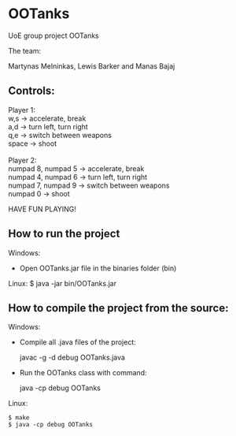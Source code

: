 OOTanks
=========

UoE group project OOTanks

The team:

Martynas Melninkas, Lewis Barker and Manas Bajaj

Controls:
---------
Player 1: <br/>
w,s -> accelerate, break <br/>
a,d -> turn left, turn right <br/>
q,e -> switch between weapons <br/>
space -> shoot <br/>
<br/>
Player 2: <br/>
numpad 8, numpad 5 -> accelerate, break <br/>
numpad 4, numpad 6 -> turn left, turn right <br/>
numpad 7, numpad 9 -> switch between weapons <br/>
numpad 0 -> shoot <br/>

HAVE FUN PLAYING!

How to run the project
---------

Windows:
- Open OOTanks.jar file in the binaries folder (bin)

Linux:
    $ java -jar bin/OOTanks.jar

How to compile the project from the source:
---------
Windows:
- Compile all .java files of the project:

    javac -g -d debug OOTanks.java

- Run the OOTanks class with command:

    java -cp debug OOTanks

Linux:

    $ make
    $ java -cp debug OOTanks
